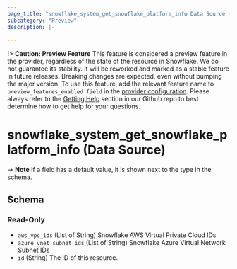 ```yaml
---
page_title: "snowflake_system_get_snowflake_platform_info Data Source - terraform-provider-snowflake"
subcategory: "Preview"
description: |-
  
---
```


!> **Caution: Preview Feature** This feature is considered a preview feature in the provider, regardless of the state of the resource in Snowflake. We do not guarantee its stability. It will be reworked and marked as a stable feature in future releases. Breaking changes are expected, even without bumping the major version. To use this feature, add the relevant feature name to `preview_features_enabled field` in the [provider configuration](https://registry.terraform.io/providers/snowflakedb/snowflake/latest/docs#schema). Please always refer to the [Getting Help](https://github.com/Snowflake-Labs/terraform-provider-snowflake?tab=readme-ov-file#getting-help) section in our Github repo to best determine how to get help for your questions.

# snowflake_system_get_snowflake_platform_info (Data Source)





-> **Note** If a field has a default value, it is shown next to the type in the schema.

<!-- schema generated by tfplugindocs -->
## Schema

### Read-Only

- `aws_vpc_ids` (List of String) Snowflake AWS Virtual Private Cloud IDs
- `azure_vnet_subnet_ids` (List of String) Snowflake Azure Virtual Network Subnet IDs
- `id` (String) The ID of this resource.
